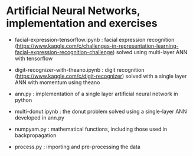 # Artificial Neural Networks, implementation and exercises
- facial-expression-tensorflow.ipynb : facial expression recognition (https://www.kaggle.com/c/challenges-in-representation-learning-facial-expression-recognition-challenge) solved using multi-layer ANN with tensorflow

- digit-recognizer-with-theano.ipynb : digit recognition (https://www.kaggle.com/c/digit-recognizer) solved with a single layer ANN with momentum using theano 

- ann.py : implementation of a single layer artificial neural network in python 

- multi-donut.ipynb : the donut problem solved using a single-layer ANN developed in ann.py

- numpyam.py : mathematical functions, including those used in backpropagation

- process.py : importing and pre-processing the data
